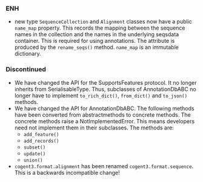 <!--
A new scriv changelog fragment.

Uncomment the section that is right (remove the HTML comment wrapper).
-->

<!--
### Contributors

- A bullet item for the Contributors category.

-->
### ENH

- new type `SequenceCollection` and `Alignment` classes now have
  a public `name_map` property. This records the mapping between
  the sequence names in the collection and the names in the
  underlying seqsdata container. This is required for using annotations.
  The attribute is produced by the `rename_seqs()` method. `name_map`
  is an immutable dictionary.

<!--
### BUG

- A bullet item for the BUG category.

-->
<!--
### DOC

- A bullet item for the DOC category.

-->
<!--
### Deprecations

- A bullet item for the Deprecations category.

-->

### Discontinued

- We have changed the API for the SupportsFeatures protocol. It no longer
  inherits from SerialisableType. Thus, subclasses of AnnotationDbABC no
  longer have to implement `to_rich_dict()`, `from_dict()` and
  `to_json()` methods.
- We have changed the API for AnnotationDbABC. The following methods
  have been converted from abstractmethods to concrete methods. The
  concrete methods raise a NotImplementedError. This means
  developers need not implement them in their subclasses. The methods are:
  - `add_feature()`
  - `add_records()`
  - `subset()`
  - `update()`
  - `union()`
- `cogent3.format.alignment` has been renamed `cogent3.format.sequence`.
   This is a backwards incompatible change!
